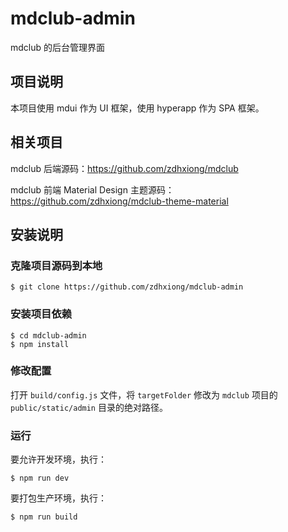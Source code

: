 # mdclub-admin

mdclub 的后台管理界面

## 项目说明

本项目使用 mdui 作为 UI 框架，使用 hyperapp 作为 SPA 框架。

## 相关项目

mdclub 后端源码：https://github.com/zdhxiong/mdclub

mdclub 前端 Material Design 主题源码：https://github.com/zdhxiong/mdclub-theme-material

## 安装说明

### 克隆项目源码到本地

```
$ git clone https://github.com/zdhxiong/mdclub-admin
```

### 安装项目依赖

```
$ cd mdclub-admin
$ npm install
```

### 修改配置

打开 `build/config.js` 文件，将 `targetFolder` 修改为 `mdclub` 项目的 `public/static/admin` 目录的绝对路径。

### 运行

要允许开发环境，执行：

```
$ npm run dev
```

要打包生产环境，执行：

```
$ npm run build
```
